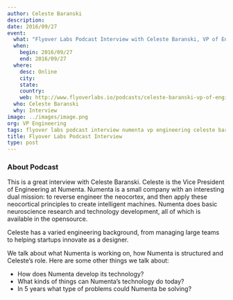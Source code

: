 ```yaml
---
author: Celeste Baranski
description:
date: 2016/09/27
event:
  what: "Flyover Labs Podcast Interview with Celeste Baranski, VP of Engineering at Numenta"
  when:
    begin: 2016/09/27
    end: 2016/09/27
  where:
    desc: Online
    city:
    state:
    country:
    web: http://www.flyoverlabs.io/podcasts/celeste-baranski-vp-of-engineering-at-numenta-interview/
  who: Celeste Baranski
  why: Interview
image: ../images/image.png
org: VP Engineering
tags: flyover labs podcast interview numenta vp engineering celeste baranski htm hierarchical temporal memory
title: Flyover Labs Podcast Interview
type: post
---
```


### About Podcast

This is a great interview with Celeste Baranski. Celeste is the Vice President
of Engineering at Numenta. Numenta is a small company with an interesting dual
mission: to reverse engineer the neocortex, and then apply these neocortical
principles to create intelligent machines. Numenta does basic neuroscience
research and technology development, all of which is available in the
opensource.

Celeste has a varied engineering background, from managing large teams to
helping startups innovate as a designer.

We talk about what Numenta is working on, how Numenta is structured and
Celeste’s role. Here are some other things we talk about:

* How does Numenta develop its technology?
* What kinds of things can Numenta’s technology do today?
* In 5 years what type of problems could Numenta be solving?
